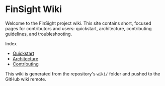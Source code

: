 # FinSight Wiki

Welcome to the FinSight project wiki. This site contains short, focused pages for contributors and users: quickstart, architecture, contributing guidelines, and troubleshooting.

Index

- [Quickstart](Quickstart)
- [Architecture](Architecture)
- [Contributing](Contributing)

This wiki is generated from the repository's `wiki/` folder and pushed to the GitHub wiki remote.
